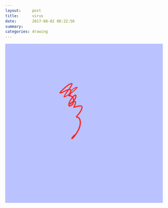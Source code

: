```yaml
---
layout:     post
title:      virus
date:       2017-08-02 00:22:56
summary:    
categories: drawing
---
```

![virus](/images/diary/virus.png "is it in my PC or my brain?")
